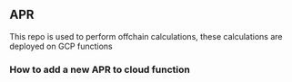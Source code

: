 ## APR

This repo is used to perform offchain calculations, these calculations are deployed on GCP functions

### How to add a new APR to cloud function

